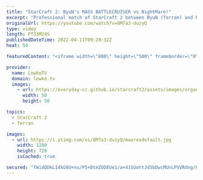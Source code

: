 ```yaml
---
title: "StarCraft 2: ByuN's MASS BATTLECRUISER vs NightMare!"
excerpt: "Professional match of StarCraft 2 between ByuN (Terran) and NightMare (Protoss). Both players make mistakes in this game, and because of that the game goes the distance. Allowing the Protoss to get maxed on Sky Toss and Terran on Sky Terran.  Support my work on Patreon: https://www.patreon.com/lowkotv"
originalUrl: https://youtube.com/watch?v=8M7a3-duzyQ
type: video
length: PT33M24S
publishedDateTime: 2022-04-11T09:20:32Z
heat: 50

featuredContent: "<iframe width=\"800\" height=\"500\" frameborder=\"0\" src=\"https://www.youtube.com/embed/8M7a3-duzyQ\" allow=\"accelerometer; autoplay; encrypted-media; gyroscope; picture-in-picture\" allowfullscreen></iframe>"

provider:
  name: LowkoTV
  domain: lowko.tv
  images:
    - url: https://everyday-cc.github.io/starcraft2/assets/images/organizations/lowko.tv-50x50.jpg
      width: 50
      height: 50

topics:
  - StarCraft 2
  - Terran

images:
  - url: https://i.ytimg.com/vi/8M7a3-duzyQ/maxresdefault.jpg
    width: 1280
    height: 720
    isCached: true

secured: "TWidQDkLIdkG0U+nu/P5+DtmZODEUe1/a+41SUottJd5bDwcMUnLPVVRdng/PtMLb2phjiTHaunTb63tgoegOrqMD+lwj2i4HcPYR5UxGZ1KWFSgP20zUCpv9VC85nKU40APuovB2vnnA3zSI/zwxJ2h0JvGBm6JFUeMJemvC33VB11KNRF2qgFHGLRKxbrvC15MOttsuZ0nmfd4CluNKGU8qliQ/7Awx8aTiZKmmzgig3Cr8ZqGMMwU4Tl+TmdBaUzWFBD9Rc8tB+1Y2I5+TOsiRe2ZCOBYJS2urCrmmRCV7obl11NUDkSxbgPXWftwWuLNC073hUn859TVn5BarbZhmt5aaV8c67gXT4X+Xi8vXefisB1E3+HC+qkEYecdcWLTw4WC6dN7R+g0P3d++hoE+MsDk15l0nFWleNAUP4=;WdmsYaNupUxwRPn7yQCAAg=="
---
```


